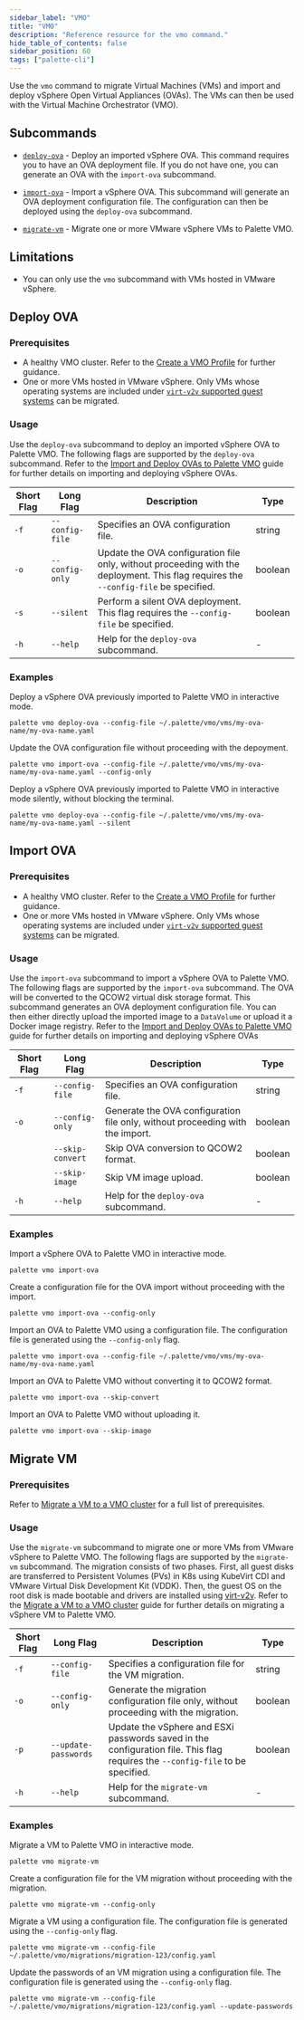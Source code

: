 ```yaml
---
sidebar_label: "VMO"
title: "VMO"
description: "Reference resource for the vmo command."
hide_table_of_contents: false
sidebar_position: 60
tags: ["palette-cli"]
---
```


Use the `vmo` command to migrate Virtual Machines (VMs) and import and deploy vSphere Open Virtual Appliances (OVAs).
The VMs can then be used with the Virtual Machine Orchestrator (VMO).

## Subcommands

- [`deploy-ova`](#deploy-ova) - Deploy an imported vSphere OVA. This command requires you to have an OVA deployment
  file. If you do not have one, you can generate an OVA with the `import-ova` subcommand.

- [`import-ova`](#import-ova) - Import a vSphere OVA. This subcommand will generate an OVA deployment configuration
  file. The configuration can then be deployed using the `deploy-ova` subcommand.

- [`migrate-vm`](#migrate-vm) - Migrate one or more VMware vSphere VMs to Palette VMO.

## Limitations

- You can only use the `vmo` subcommand with VMs hosted in VMware vSphere.

## Deploy OVA

### Prerequisites

- A healthy VMO cluster. Refer to the [Create a VMO Profile](../../../vm-management/create-vmo-profile.md) for further
  guidance.
- One or more VMs hosted in VMware vSphere. Only VMs whose operating systems are included under
  [`virt-v2v` supported guest systems](https://libguestfs.org/virt-v2v-support.1.html) can be migrated.

### Usage

Use the `deploy-ova` subcommand to deploy an imported vSphere OVA to Palette VMO. The following flags are supported by
the `deploy-ova` subcommand. Refer to the
[Import and Deploy OVAs to Palette VMO](../../../vm-management/create-manage-vm/advanced-topics/deploy-import-ova.md)
guide for further details on importing and deploying vSphere OVAs.

| **Short Flag** | **Long Flag**   | **Description**                                                                                                                      | **Type** |
| -------------- | --------------- | ------------------------------------------------------------------------------------------------------------------------------------ | -------- |
| `-f`           | `--config-file` | Specifies an OVA configuration file.                                                                                                 | string   |
| `-o`           | `--config-only` | Update the OVA configuration file only, without proceeding with the deployment. This flag requires the `--config-file` be specified. | boolean  |
| `-s`           | `--silent`      | Perform a silent OVA deployment. This flag requires the `--config-file` be specified.                                                | boolean  |
| `-h`           | `--help`        | Help for the `deploy-ova` subcommand.                                                                                                | -        |

### Examples

Deploy a vSphere OVA previously imported to Palette VMO in interactive mode.

```shell
palette vmo deploy-ova --config-file ~/.palette/vmo/vms/my-ova-name/my-ova-name.yaml
```

Update the OVA configuration file without proceeding with the depoyment.

```shell
palette vmo import-ova --config-file ~/.palette/vmo/vms/my-ova-name/my-ova-name.yaml --config-only
```

Deploy a vSphere OVA previously imported to Palette VMO in interactive mode silently, without blocking the terminal.

```shell
palette vmo deploy-ova --config-file ~/.palette/vmo/vms/my-ova-name/my-ova-name.yaml --silent
```

## Import OVA

### Prerequisites

- A healthy VMO cluster. Refer to the [Create a VMO Profile](../../../vm-management/create-vmo-profile.md) for further
  guidance.
- One or more VMs hosted in VMware vSphere. Only VMs whose operating systems are included under
  [`virt-v2v` supported guest systems](https://libguestfs.org/virt-v2v-support.1.html) can be migrated.

### Usage

Use the `import-ova` subcommand to import a vSphere OVA to Palette VMO. The following flags are supported by the
`import-ova` subcommand. The OVA will be converted to the QCOW2 virtual disk storage format. This subcommand generates
an OVA deployment configuration file. You can then either directly upload the imported image to a `DataVolume` or upload
it a Docker image registry. Refer to the
[Import and Deploy OVAs to Palette VMO](../../../vm-management/create-manage-vm/advanced-topics/deploy-import-ova.md)
guide for further details on importing and deploying vSphere OVAs

| **Short Flag** | **Long Flag**    | **Description**                                                               | **Type** |
| -------------- | ---------------- | ----------------------------------------------------------------------------- | -------- |
| `-f`           | `--config-file`  | Specifies an OVA configuration file.                                          | string   |
| `-o`           | `--config-only`  | Generate the OVA configuration file only, without proceeding with the import. | boolean  |
|                | `--skip-convert` | Skip OVA conversion to QCOW2 format.                                          | boolean  |
|                | `--skip-image`   | Skip VM image upload.                                                         | boolean  |
| `-h`           | `--help`         | Help for the `deploy-ova` subcommand.                                         | -        |

### Examples

Import a vSphere OVA to Palette VMO in interactive mode.

```shell
palette vmo import-ova
```

Create a configuration file for the OVA import without proceeding with the import.

```shell
palette vmo import-ova --config-only
```

Import an OVA to Palette VMO using a configuration file. The configuration file is generated using the `--config-only`
flag.

```shell hideCliboard
palette vmo import-ova --config-file ~/.palette/vmo/vms/my-ova-name/my-ova-name.yaml
```

Import an OVA to Palette VMO without converting it to QCOW2 format.

```shell hideCliboard
palette vmo import-ova --skip-convert
```

Import an OVA to Palette VMO without uploading it.

```shell hideCliboard
palette vmo import-ova --skip-image
```

## Migrate VM

### Prerequisites

Refer to
[Migrate a VM to a VMO cluster](../../../vm-management/create-manage-vm/advanced-topics/migrate-vm-kubevirt.md#prerequisites)
for a full list of prerequisites.

### Usage

Use the `migrate-vm` subcommand to migrate one or more VMs from VMware vSphere to Palette VMO. The following flags are
supported by the `migrate-vm` subcommand. The migration consists of two phases. First, all guest disks are transferred
to Persistent Volumes (PVs) in K8s using KubeVirt CDI and VMware Virtual Disk Development Kit (VDDK). Then, the guest OS
on the root disk is made bootable and drivers are installed using [virt-v2v](https://libguestfs.org/virt-v2v.1.html).
Refer to the
[Migrate a VM to a VMO cluster](../../../vm-management/create-manage-vm/advanced-topics/migrate-vm-kubevirt.md) guide
for further details on migrating a vSphere VM to Palette VMO.

| **Short Flag** | **Long Flag**        | **Description**                                                                                                                | **Type** |
| -------------- | -------------------- | ------------------------------------------------------------------------------------------------------------------------------ | -------- |
| `-f`           | `--config-file`      | Specifies a configuration file for the VM migration.                                                                           | string   |
| `-o`           | `--config-only`      | Generate the migration configuration file only, without proceeding with the migration.                                         | boolean  |
| `-p`           | `--update-passwords` | Update the vSphere and ESXi passwords saved in the configuration file. This flag requires the `--config-file` to be specified. | boolean  |
| `-h`           | `--help`             | Help for the `migrate-vm` subcommand.                                                                                          | -        |

### Examples

Migrate a VM to Palette VMO in interactive mode.

```shell
palette vmo migrate-vm
```

Create a configuration file for the VM migration without proceeding with the migration.

```shell
palette vmo migrate-vm --config-only
```

Migrate a VM using a configuration file. The configuration file is generated using the `--config-only` flag.

```shell hideCliboard
palette vmo migrate-vm --config-file ~/.palette/vmo/migrations/migration-123/config.yaml
```

Update the passwords of an VM migration using a configuration file. The configuration file is generated using the
`--config-only` flag.

```shell hideCliboard
palette vmo migrate-vm --config-file ~/.palette/vmo/migrations/migration-123/config.yaml --update-passwords
```
